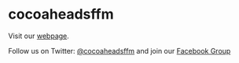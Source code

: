 cocoaheadsffm
=============

Visit our [webpage](https://cocoaheadsffm.github.io/cocoaheadsffm/).

Follow us on Twitter: [@cocoaheadsffm](https://twitter.com/cocoaheadsffm) and join our 
[Facebook Group](https://www.facebook.com/groups/cocoaheads.frankfurt/)


